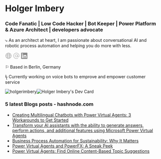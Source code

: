 # Holger Imbery
### Code Fanatic | Low Code Hacker | Bot Keeper | Power Platform & Azure Architect | developers advocate

⤷ As an architect at heart, 
I am passionate about conversational AI and robotic process automation and helping you do more with less.

 <a aligh="left" href="https://www.cognitiveservices.ninja" target="_blank" rel="noreferrer noopener"><img src="https://raw.githubusercontent.com/0xShapeShifter/dev-story/master/public/images/socials/globe.svg" alt="Website" width="22" height="22" /></a> <a aligh="left" href="mailto:the@cognitiveservices,ninja" target="_blank" rel="noreferrer noopener"><img src="https://raw.githubusercontent.com/0xShapeShifter/dev-story/master/public/images/socials/at.svg" alt="Email" width="22" height="22" /></a> <a aligh="left" href="https://www.linkedin.com/in/holgerimbery" target="_blank" rel="noreferrer noopener"><img src="https://raw.githubusercontent.com/0xShapeShifter/dev-story/master/public/images/socials/linkedin.svg" alt="LinkedIn" width="22" height="22" /></a>  

⚐ Based in Berlin, Germany

ϟ Currently working on voice bots to emprove and empower customer service

 

<a href="https://app.daily.dev/thecognitiveservicesninja"><img src="https://api.daily.dev/devcards/7d6788ea96d04422bdcc4f633263bc26.png?r=f2m" align=right width="400" alt="Holger Imbery's Dev Card"/></a>

<p align="left"> <img src="https://komarev.com/ghpvc/?username=holgerimbery&label=Profile%20views&color=0e75b6&style=flat" alt="holgerimbery" /> </p>

### 5 latest Blogs posts - hashnode.com
<!-- HASHNODE:START -->
- [Creating Multilingual Chatbots with Power Virtual Agents: 3 Workarounds to Get Started](https://the.cognitiveservices.ninja/creating-multilingual-chatbots-with-power-virtual-agents-3-workarounds-to-get-started)
- [Transform your AI assistants with the ability to generate answers, perform actions, and additional features using Microsoft Power Virtual Agents](https://the.cognitiveservices.ninja/transform-your-ai-assistants-with-the-ability-to-generate-answers-perform-actions-and-additional-features-using-microsoft-power-virtual-agents)
- [Business Process Automation for Sustainability: Why It Matters](https://the.cognitiveservices.ninja/business-process-automation-for-sustainability-why-it-matters)
- [Power Virtual Agents and PowerFX: A Sneak Peek](https://the.cognitiveservices.ninja/power-virtual-agents-and-powerfx-a-sneak-peek)
- [Power Virtual Agents: Find Online Content-Based Topic Suggestions](https://the.cognitiveservices.ninja/power-virtual-agents-find-online-content-based-topic-suggestions)
<!-- HASHNODE:END -->

